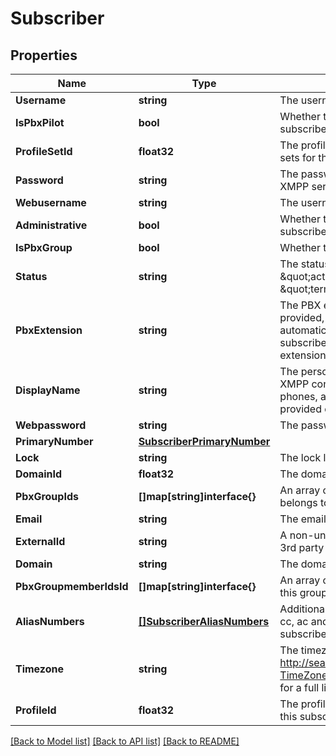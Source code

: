 # Subscriber

## Properties

Name | Type | Description | Notes
------------ | ------------- | ------------- | -------------
**Username** | **string** | The username for SIP and XMPP services. | [optional] 
**IsPbxPilot** | **bool** | Whether this subscriber is used as PBX pilot subscriber. | 
**ProfileSetId** | **float32** | The profile set defining the possible feature sets for this subscriber. | 
**Password** | **string** | The password to authenticate for SIP and XMPP services. | [optional] 
**Webusername** | **string** | The username to log into the CSC Panel. | 
**Administrative** | **bool** | Whether the subscriber can configure other subscribers within his Customer account. | 
**IsPbxGroup** | **bool** | Whether this subscriber is used as PBX group. | 
**Status** | **string** | The status of the subscriber (one of \&quot;active\&quot;, \&quot;locked\&quot;, \&quot;terminated\&quot;). | 
**PbxExtension** | **string** | The PBX extension used for short dialling. If provided, the primary number will automatically be derived from the pilot subscriber&#39;s primary number suffixed by this extension. | 
**DisplayName** | **string** | The person&#39;s name, which is then used in XMPP contact lists or auto-provisioned phones, and which can be used as network-provided display name in SIP calls. | 
**Webpassword** | **string** | The password to log into the CSC Panel. | 
**PrimaryNumber** | [**SubscriberPrimaryNumber**](Subscriber_primary_number.md) |  | 
**Lock** | **string** | The lock level of the subscriber. | 
**DomainId** | **float32** | The domain id this subscriber belongs to. | [optional] 
**PbxGroupIds** | **[]map[string]interface{}** | An array of PBX group ids this subscriber belongs to. | 
**Email** | **string** | The email address of the subscriber. | 
**ExternalId** | **string** | A non-unique external ID e.g., provided by a 3rd party provisioning | 
**Domain** | **string** | The domain name this subscriber belongs to. | 
**PbxGroupmemberIdsId** | **[]map[string]interface{}** | An array of PBX subscriber ids belonging to this group. | 
**AliasNumbers** | [**[]SubscriberAliasNumbers**](Subscriber_alias_numbers.md) | Additional E.164 numbers (each containing a cc, ac and sn attribute) mapped to this subscriber for inbound calls. | 
**Timezone** | **string** | The timezone of the subscriber. See http://search.cpan.org/dist/DateTime-TimeZone/lib/DateTime/TimeZone/Catalog.pm for a full list of valid timezone names. | 
**ProfileId** | **float32** | The profile defining the actual feature set for this subscriber. | 

[[Back to Model list]](../README.md#documentation-for-models) [[Back to API list]](../README.md#documentation-for-api-endpoints) [[Back to README]](../README.md)


